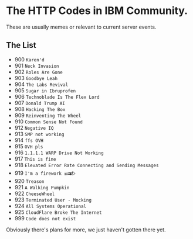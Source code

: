 # The HTTP Codes in IBM Community.
These are usually memes or relevant to current server events.

## The List
- 900 `Karen'd`
- 901 `Neck Invasion`
- 902 `Roles Are Gone`
- 903 `Goodbye Leah`
- 904 `The Labs Revival`
- 905 `Sugar in Ibruprofen`
- 906 `Technoblade Is The Flex Lord`
- 907 `Donald Trump AI`
- 908 `Hacking The Box`
- 909 `Reinventing The Wheel`
- 910 `Common Sense Not Found`
- 912 `Negative IQ`
- 913 `SMP not working`
- 914 `ffs OVH`
- 915 `OVH pls`
- 916 `1.1.1.1 WARP Drive Not Working`
- 917 `This is fine`
- 918 `Elevated Error Rate Connecting and Sending Messages`
- 919 `I'm a firework 𒅃`
- 920 `Treason` 
- 921 `A Walking Pumpkin`
- 922 `CheeseWheel`
- 923 `Terminated User - Mocking`
- 924 `All Systems Operational`
- 925 `CloudFlare Broke The Internet`
- 999 `Code does not exist`

Obviously there's plans for more, we just haven't gotten there yet.
